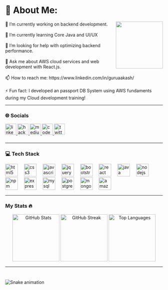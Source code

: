 # 💫 About Me:
<img align="right" height="150" src="https://i.imgflip.com/65efzo.gif"  />
🔭 I’m currently working on backend development.<br><br>🌱 I’m currently learning Core Java and UI/UX<br><br>🤔 I’m looking for help with optimizing backend performance.<br><br>💬 Ask me about AWS cloud services and web development with React.js.<br><br>📫 How to reach me: https://www.linkedin.com/in/guruaakash/<br><br>⚡ Fun fact: I developed an passport DB System using AWS fundaments during my Cloud development training!



---

### 🌐 Socials

<div align="left">
  <a href="https://www.linkedin.com/in/guruaakash/" target="_blank">
    <img src="https://img.shields.io/static/v1?message=LinkedIn&logo=linkedin&label=&color=0077B5&logoColor=white&labelColor=&style=for-the-badge" height="35" alt="linkedin logo"  />
  </a>
  <a href="https://www.hackerrank.com/profile/guruaakash1610" target="_blank">
    <img src="https://img.shields.io/static/v1?message=HackerRank&logo=hackerrank&label=&color=2EC866&logoColor=white&labelColor=&style=for-the-badge" height="35" alt="hackerrank logo"  />
  </a>
  <a href="https://medium.com/@guruaakash1610" target="_blank">
    <img src="https://img.shields.io/static/v1?message=Medium&logo=medium&label=&color=12100E&logoColor=white&labelColor=&style=for-the-badge" height="35" alt="medium logo"  />
  </a>
  <a href="https://codesandbox.io/u/Aakash3279" target="_blank">
    <img src="https://img.shields.io/static/v1?message=Codesandbox&logo=codesandbox&label=&color=040404&logoColor=DBDBDB&labelColor=&style=for-the-badge" height="35" alt="codesandbox logo"  />
  </a>
  <a href="https://twitter.com/GuruAakash22" target="_blank">
    <img src="https://img.shields.io/static/v1?message=Twitter&logo=twitter&label=&color=1DA1F2&logoColor=white&labelColor=&style=for-the-badge" height="35" alt="twitter logo"  />
  </a>
</div>

###

###
---

### 💻 Tech Stack

<div align="left">
  <img src="https://cdn.jsdelivr.net/gh/devicons/devicon/icons/html5/html5-original.svg" height="40" alt="html5 logo"  />
  <img width="12" />
  <img src="https://cdn.jsdelivr.net/gh/devicons/devicon/icons/css3/css3-original.svg" height="40" alt="css3 logo"  />
  <img width="12" />
  <img src="https://skillicons.dev/icons?i=js" height="40" alt="javascript logo"  />
  <img width="12" />
  <img src="https://cdn.jsdelivr.net/gh/devicons/devicon/icons/jquery/jquery-original.svg" height="40" alt="jquery logo"  />
  <img width="12" />
  <img src="https://cdn.jsdelivr.net/gh/devicons/devicon/icons/bootstrap/bootstrap-original.svg" height="40" alt="bootstrap logo"  />
  <img width="12" />
  <img src="https://cdn.jsdelivr.net/gh/devicons/devicon/icons/react/react-original.svg" height="40" alt="react logo"  />
  <img width="12" />
  <img src="https://cdn.jsdelivr.net/gh/devicons/devicon/icons/java/java-original.svg" height="40" alt="java logo"  />
  <img width="12" />
  <img src="https://cdn.simpleicons.org/nodedotjs/339933" height="40" alt="nodejs logo"  />
  <img width="12" />
  <img src="https://cdn.jsdelivr.net/gh/devicons/devicon/icons/npm/npm-original-wordmark.svg" height="40" alt="npm logo"  />
  <img width="12" />
  <img src="https://skillicons.dev/icons?i=express" height="40" alt="express logo"  />
  <img width="12" />
  <img src="https://skillicons.dev/icons?i=mysql" height="40" alt="mysql logo"  />
  <img width="12" />
  <img src="https://cdn.jsdelivr.net/gh/devicons/devicon/icons/postgresql/postgresql-original.svg" height="40" alt="postgresql logo"  />
  <img width="12" />
  <img src="https://skillicons.dev/icons?i=mongodb" height="40" alt="mongodb logo"  />
  <img width="12" />
  <img src="https://skillicons.dev/icons?i=aws" height="40" alt="amazonwebservices logo"  />
</div>

---

### My Stats 🔥

<div align="center">
  <!-- GitHub Stats -->
  <img src="https://github-readme-stats.vercel.app/api?username=Aakash3279&theme=dark&hide_border=false&include_all_commits=false&count_private=false" alt="GitHub Stats" height="150" />
  <!-- GitHub Streak -->
  <img src="https://github-readme-streak-stats.herokuapp.com/?user=Aakash3279&theme=dark&hide_border=false" alt="GitHub Streak" height="150" />
  <!-- Top Languages -->
  <img src="https://github-readme-stats.vercel.app/api/top-langs/?username=Aakash3279&theme=dark&hide_border=false&include_all_commits=false&count_private=false&layout=compact" alt="Top Languages" height="150" />
</div>

---

###




<br clear="both">

<img src="https://raw.githubusercontent.com/maurodesouza/maurodesouza/output/snake.svg" alt="Snake animation" />

###
